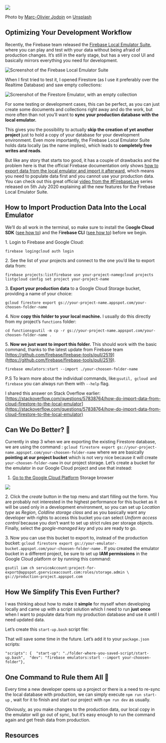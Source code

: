 ![](https://miro.medium.com/max/700/0*VAwZFc8Umu1aezR3)

Photo by [Marc-Olivier Jodoin](https://unsplash.com/@marcojodoin?utm_source=medium&utm_medium=referral) on [Unsplash](https://unsplash.com/?utm_source=medium&utm_medium=referral)

## Optimizing Your Development Workflow

Recently, the Firebase team released the [Firebase Local Emulator Suite](https://firebase.google.com/docs/emulator-suite), where you can play and test with your data without being afraid of production changes. It’s still in the early stage, but has a very cool UI and basically mirrors everything you need for development.

![Screenshot of the Firebase Local Emulator Suite](https://miro.medium.com/max/700/1*gDKX7xHwZYHDLqvMcXlqsw.png)

When I first tried to test it, I opened Firestore (as I use it preferably over the Realtime Database) and saw empty collections:

![Screenshot of the Firestore Emulator, with an empty collection](https://miro.medium.com/max/700/1*Zxtm2dFMsOq0S-jIDERbFA.png)

For some testing or development cases, this can be perfect, as you can just create some documents and collections right away and do the work, but more often than not you’ll want to **sync your production database with the local emulator.**

This gives you the possibility to actually **skip the creation of yet another project** just to hold a copy of your database for your development environment. Even more importantly, the Firebase Local Emulator Suite holds data locally (as the name implies), which leads to **completely free writes and reads**.

But like any story that starts too good, it has a couple of drawbacks and the problem here is that the official Firebase documentation only shows [how to export data from the local emulator and import it afterward](https://firebase.google.com/docs/emulator-suite/install_and_configure#export_and_import_emulator_data), which means you need to populate data first and you cannot use your production data. You can check out this great official [video from the #FirebaseLive](https://www.youtube.com/watch?v=pkgvFNPdiEs) series released on 5th July 2020 explaining all the new features for the Firebase Local Emulator Suite.

## How to Import Production Data Into the Local Emulator

We’ll do all work in the terminal, so make sure to install the G**oogle Cloud SDK** ([see how to](https://cloud.google.com/sdk/install)) and the F**irebase CLI** ([see how to](https://firebase.google.com/docs/cli)) before we begin.

1\. Login to Firebase and Google Cloud:

```
firebase logingcloud auth login
```

2\. See the list of your projects and connect to the one you’d like to export data from:

```
firebase projects:listfirebase use your-project-namegcloud projects listgcloud config set project your-project-name
```

3\. **Export your production data** to a Google Cloud Storage bucket, providing a name of your choice:

```
gcloud firestore export gs://your-project-name.appspot.com/your-choosen-folder-name
```

4\. Now **copy this folder to your local machine.** I usually do this directly from my project’s `functions` folder:

```
cd functionsgsutil -m cp -r gs://your-project-name.appspot.com/your-choosen-folder-name .
```

5\. **Now we just want to import this folder.** This should work with the basic command, thanks to the latest update from Firebase team [https://github.com/firebase/firebase-tools/pull/2519](https://github.com/firebase/firebase-tools/pull/2519).

```
firebase emulators:start --import ./your-choosen-folder-name
```

P.S To learn more about the individual commands, like:`gsutil, gcloud and firebase` you can always run them with `--help` flag.

I shared this answer on Stack Overflow earlier: [https://stackoverflow.com/questions/57838764/how-do-import-data-from-cloud-firestore-to-the-local-emulator](https://stackoverflow.com/questions/57838764/how-do-import-data-from-cloud-firestore-to-the-local-emulator)

## Can We Do Better? 🤔

Currently in step 3 when we are exporting the existing Firestore database, we are using the command : `gcloud firestore export gs://your-project-name.appspot.com/your-choosen-folder-name` where we are basically **pointing at our project bucket** which is not very nice because it will create `your-choosen-folder-name` in our project storage. Let’s create a bucket for the emulator in our Google Cloud project and use that instead:

1.  [Go to the Google Cloud Platform](https://console.cloud.google.com/) Storage browser

![](https://miro.medium.com/max/700/1*lt4DBYTY8L3NhfHC-h2VCQ.png)

2\. Click the _create_ button in the top menu and start filling out the form. You are probably not interested in the highest performance for this bucket as it will be used only in a development environment, so you can set up _Location type_ as _Region_, _Coldline storage class_ and as you basically want any developer with rights to access this bucket you can select _Uniform access control_ because you don’t want to set up strict rules per storage objects. Finally, select the _google-managed key_ and you are ready to go.

3\. Now you can use this bucket to export to, instead of the production bucket: `gcloud firestore export gs://your-emulator-bucket.appspot.com/your-choosen-folder-name` . If you created the emulator bucket in a different project, be sure to set up **IAM permissions** in the Google Cloud platform or by running this command:

```
gsutil iam ch serviceAccount:project-for-export@appspot.gserviceaccount.com:roles/storage.admin \  gs://production-project.appspot.com
```

## How We Simplify This Even Further?

I was thinking about how to make it **simple** for myself when developing locally and came up with a script solution which I need to run **just** **once** when I want to populate data from my production database and use it until I need updated data.

Let’s create this `start-up.bash` script file:

That will save some time in the future. Let’s add it to your `package.json` scripts:

```
"scripts": {  "start-up": "./folder-where-you-saved-script/start-up.bash",  "dev": "firebase emulators:start --import your-choosen-folder"},
```

## One Command to Rule them All 💪

Every time a new developer opens up a project or there is a need to re-sync the local database with production, we can simply execute `npm run start-up` , wait for it to finish and start our project with `npm run dev` as usually.

Obviously, as you make changes to the production data, our local copy in the emulator will go out of sync, but it’s easy enough to run the command again and get fresh data from production.

## Resources